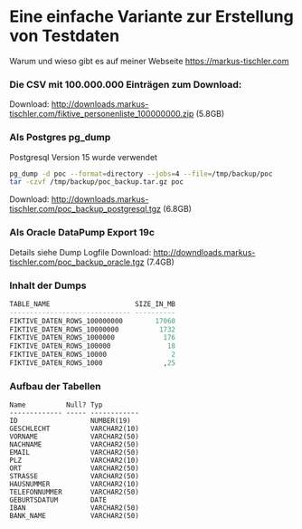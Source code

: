 # Eine einfache Variante zur Erstellung von Testdaten
Warum und wieso gibt es auf meiner Webseite https://markus-tischler.com

### Die CSV mit 100.000.000 Einträgen zum Download:
Download:
http://downloads.markus-tischler.com/fiktive_personenliste_100000000.zip (5.8GB)

### Als Postgres pg_dump

Postgresql Version 15 wurde verwendet
```bash
pg_dump -d poc --format=directory --jobs=4 --file=/tmp/backup/poc
tar -czvf /tmp/backup/poc_backup.tar.gz poc
```
Download:
http://downloads.markus-tischler.com/poc_backup_postgresql.tgz (6.8GB)


### Als Oracle DataPump Export 19c
Details siehe Dump Logfile
Download:
http://downdloads.markus-tischler.com/poc_backup_oracle.tgz (7.4GB)

### Inhalt der Dumps
```sql
TABLE_NAME                     SIZE_IN_MB
------------------------------ ----------
FIKTIVE_DATEN_ROWS_100000000        17060
FIKTIVE_DATEN_ROWS_10000000          1732
FIKTIVE_DATEN_ROWS_1000000            176
FIKTIVE_DATEN_ROWS_100000              18
FIKTIVE_DATEN_ROWS_10000                2
FIKTIVE_DATEN_ROWS_1000               ,25
```

### Aufbau der Tabellen
```
Name          Null? Typ          
------------- ----- ------------ 
ID                  NUMBER(19)   
GESCHLECHT          VARCHAR2(10) 
VORNAME             VARCHAR2(50) 
NACHNAME            VARCHAR2(50) 
EMAIL               VARCHAR2(50) 
PLZ                 VARCHAR2(10) 
ORT                 VARCHAR2(50) 
STRASSE             VARCHAR2(50) 
HAUSNUMMER          VARCHAR2(10) 
TELEFONNUMMER       VARCHAR2(50) 
GEBURTSDATUM        DATE         
IBAN                VARCHAR2(50) 
BANK_NAME           VARCHAR2(50)
```

